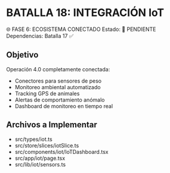 # BATALLA 18: INTEGRACIÓN IoT

🌐 FASE 6: ECOSISTEMA CONECTADO
Estado: 🔄 PENDIENTE
Dependencias: Batalla 17 ✅

## Objetivo  
Operación 4.0 completamente conectada:
- Conectores para sensores de peso
- Monitoreo ambiental automatizado
- Tracking GPS de animales
- Alertas de comportamiento anómalo
- Dashboard de monitoreo en tiempo real

## Archivos a Implementar
- src/types/iot.ts
- src/store/slices/iotSlice.ts
- src/components/iot/IoTDashboard.tsx
- src/app/iot/page.tsx
- src/lib/iot/sensors.ts
